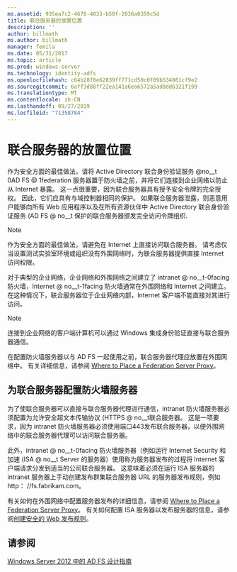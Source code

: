 ```yaml
---
ms.assetid: 935ea7c2-4678-4033-b50f-2036a0359c5d
title: 联合服务器的放置位置
description: ''
author: billmath
ms.author: billmath
manager: femila
ms.date: 05/31/2017
ms.topic: article
ms.prod: windows-server
ms.technology: identity-adfs
ms.openlocfilehash: c64b28f0e62839ff771cd50c0f09b534861cf9e2
ms.sourcegitcommit: 6aff3d88ff22ea141a6ea6572a5ad8dd6321f199
ms.translationtype: MT
ms.contentlocale: zh-CN
ms.lasthandoff: 09/27/2019
ms.locfileid: "71358784"
---
```

# <a name="where-to-place-a-federation-server"></a>联合服务器的放置位置

作为安全方面的最佳做法，请将 Active Directory 联合身份验证服务 @no__t 0AD FS @ 1federation 服务器置于防火墙之前，并将它们连接到企业网络以防止从 Internet 暴露。 这一点很重要，因为联合服务器具有授予安全令牌的完全授权。 因此，它们应具有与域控制器相同的保护。 如果联合服务器泄露，则恶意用户能够向所有 Web 应用程序以及在所有资源伙伴中 Active Directory 联合身份验证服务 \(AD FS @ no__t 保护的联合服务器颁发完全访问令牌组织.  
  
> [!NOTE]  
> 作为安全方面的最佳做法，请避免在 Internet 上直接访问联合服务器。 请考虑仅当设置测试实验室环境或组织没有外围网络时，为联合服务器提供直接 Internet 访问权限。  
  
对于典型的企业网络，企业网络和外围网络之间建立了 intranet @ no__t-0facing 防火墙，Internet @ no__t-1facing 防火墙通常在外围网络和 Internet 之间建立。 在这种情况下，联合服务器位于企业网络内部，Internet 客户端不能直接对其进行访问。  
  
> [!NOTE]  
> 连接到企业网络的客户端计算机可以通过 Windows 集成身份验证直接与联合服务器通信。  
  
在配置防火墙服务器以与 AD FS 一起使用之前，联合服务器代理应放置在外围网络中。 有关详细信息，请参阅 [Where to Place a Federation Server Proxy](Where-to-Place-a-Federation-Server-Proxy.md)。  
  
## <a name="configuring-your-firewall-servers-for-a-federation-server"></a>为联合服务器配置防火墙服务器  
为了使联合服务器可以直接与联合服务器代理进行通信，intranet 防火墙服务器必须配置为允许安全超文本传输协议 \(HTTPS @ no__t联合服务器。 这是一项要求，因为 intranet 防火墙服务器必须使用端口443发布联合服务器，以便外围网络中的联合服务器代理可以访问联合服务器。  
  
此外，intranet @ no__t-0facing 防火墙服务器（例如运行 Internet Security 和加速 \(ISA @ no__t Server 的服务器）使用称为服务器发布的过程将 Internet 客户端请求分发到适当的公司联合服务器。 这意味着必须在运行 ISA 服务器的 intranet 服务器上手动创建发布群集联合服务器 URL 的服务器发布规则，例如 http： \/\/fs.fabrikam.com。  
  
有关如何在外围网络中配置服务器发布的详细信息，请参阅 [Where to Place a Federation Server Proxy](Where-to-Place-a-Federation-Server-Proxy.md)。 有关如何配置 ISA 服务器以发布服务器的信息，请参阅[创建安全的 Web 发布规则](https://go.microsoft.com/fwlink/?LinkId=75182)。  
  
## <a name="see-also"></a>请参阅
[Windows Server 2012 中的 AD FS 设计指南](AD-FS-Design-Guide-in-Windows-Server-2012.md)

